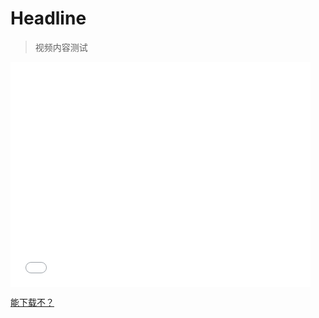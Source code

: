 # Headline

> 视频内容测试

<iframe src="//player.bilibili.com/player.html?bvid=BV1F3411j749&page=1" scrolling="no" border="0" frameborder="no" framespacing="0" allowfullscreen="true" width="480" height="360"> </iframe>


<a href="Icon.ico" download>能下载不？</a>